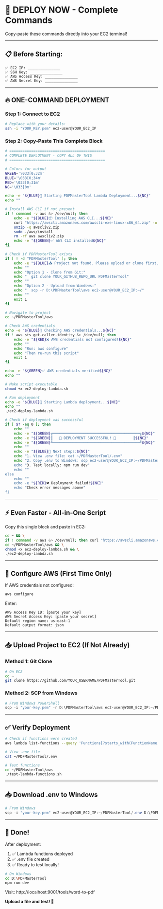 # 🚀 DEPLOY NOW - Complete Commands

Copy-paste these commands directly into your EC2 terminal!

---

## 📋 **Before Starting:**

```
✅ EC2 IP: _______________
✅ SSH Key: _______________
✅ AWS Access Key: _______________
✅ AWS Secret Key: _______________
```

---

## 🔥 **ONE-COMMAND DEPLOYMENT**

### **Step 1: Connect to EC2**

```bash
# Replace with your details:
ssh -i "YOUR_KEY.pem" ec2-user@YOUR_EC2_IP
```

### **Step 2: Copy-Paste This Complete Block**

```bash
# ============================================
# COMPLETE DEPLOYMENT - COPY ALL OF THIS
# ============================================

# Colors for output
GREEN='\033[0;32m'
BLUE='\033[0;34m'
RED='\033[0;31m'
NC='\033[0m'

echo -e "${BLUE}🚀 Starting PDFMasterTool Lambda Deployment...${NC}"
echo ""

# Install AWS CLI if not present
if ! command -v aws &> /dev/null; then
    echo -e "${BLUE}📦 Installing AWS CLI...${NC}"
    curl "https://awscli.amazonaws.com/awscli-exe-linux-x86_64.zip" -o "awscliv2.zip"
    unzip -q awscliv2.zip
    sudo ./aws/install
    rm -rf aws awscliv2.zip
    echo -e "${GREEN}✅ AWS CLI installed${NC}"
fi

# Check if PDFMasterTool exists
if [ ! -d "PDFMasterTool" ]; then
    echo -e "${BLUE}📥 Project not found. Please upload or clone first.${NC}"
    echo ""
    echo "Option 1 - Clone from Git:"
    echo "  git clone YOUR_GITHUB_REPO_URL PDFMasterTool"
    echo ""
    echo "Option 2 - Upload from Windows:"
    echo "  scp -r D:\PDFMasterTool\aws ec2-user@YOUR_EC2_IP:~/"
    echo ""
    exit 1
fi

# Navigate to project
cd ~/PDFMasterTool/aws

# Check AWS credentials
echo -e "${BLUE}🔑 Checking AWS credentials...${NC}"
if ! aws sts get-caller-identity &> /dev/null; then
    echo -e "${RED}❌ AWS credentials not configured!${NC}"
    echo ""
    echo "Run: aws configure"
    echo "Then re-run this script"
    exit 1
fi

echo -e "${GREEN}✅ AWS credentials verified${NC}"
echo ""

# Make script executable
chmod +x ec2-deploy-lambda.sh

# Run deployment
echo -e "${BLUE}🚀 Starting Lambda deployment...${NC}"
echo ""
./ec2-deploy-lambda.sh

# Check if deployment was successful
if [ $? -eq 0 ]; then
    echo ""
    echo -e "${GREEN}╔════════════════════════════════════════╗${NC}"
    echo -e "${GREEN}║   🎉 DEPLOYMENT SUCCESSFUL! 🎉        ║${NC}"
    echo -e "${GREEN}╚════════════════════════════════════════╝${NC}"
    echo ""
    echo -e "${BLUE}📝 Next steps:${NC}"
    echo "1. View .env file: cat ~/PDFMasterTool/.env"
    echo "2. Copy .env to Windows: scp ec2-user@YOUR_EC2_IP:~/PDFMasterTool/.env D:\PDFMasterTool\"
    echo "3. Test locally: npm run dev"
    echo ""
else
    echo ""
    echo -e "${RED}❌ Deployment failed!${NC}"
    echo "Check error messages above"
fi
```

---

## ⚡ **Even Faster - All-in-One Script**

Copy this single block and paste in EC2:

```bash
cd ~ && \
if ! command -v aws &> /dev/null; then curl "https://awscli.amazonaws.com/awscli-exe-linux-x86_64.zip" -o "awscliv2.zip" && unzip -q awscliv2.zip && sudo ./aws/install && rm -rf aws awscliv2.zip; fi && \
cd ~/PDFMasterTool/aws && \
chmod +x ec2-deploy-lambda.sh && \
./ec2-deploy-lambda.sh
```

---

## 🔐 **Configure AWS (First Time Only)**

If AWS credentials not configured:

```bash
aws configure
```

Enter:
```
AWS Access Key ID: [paste your key]
AWS Secret Access Key: [paste your secret]
Default region name: us-east-1
Default output format: json
```

---

## 📥 **Upload Project to EC2 (If Not Already)**

### **Method 1: Git Clone**

```bash
# On EC2
cd ~
git clone https://github.com/YOUR_USERNAME/PDFMasterTool.git
```

### **Method 2: SCP from Windows**

```powershell
# From Windows PowerShell
scp -i "your-key.pem" -r D:\PDFMasterTool\aws ec2-user@YOUR_EC2_IP:~/PDFMasterTool/
```

---

## ✅ **Verify Deployment**

```bash
# Check if functions were created
aws lambda list-functions --query 'Functions[?starts_with(FunctionName, `pdfmastertool`)].FunctionName'

# View .env file
cat ~/PDFMasterTool/.env

# Test functions
cd ~/PDFMasterTool/aws
./test-lambda-functions.sh
```

---

## 📥 **Download .env to Windows**

```powershell
# From Windows
scp -i "your-key.pem" ec2-user@YOUR_EC2_IP:~/PDFMasterTool/.env D:\PDFMasterTool\
```

---

## 🎉 **Done!**

After deployment:
1. ✅ Lambda functions deployed
2. ✅ .env file created
3. ✅ Ready to test locally!

```bash
# On Windows
cd D:\PDFMasterTool
npm run dev
```

Visit: http://localhost:9001/tools/word-to-pdf

**Upload a file and test! 🚀**

